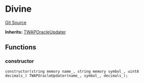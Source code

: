 # Divine
[Git Source](https://github.com/KlimaDAO/klimadao-solidity/blob/36109e4551048e978d232da5905a9cf6eaf3e3e2/src/protocol/tokens/regular/KlimaToken.sol)

**Inherits:**
[TWAPOracleUpdater](/src/protocol/tokens/regular/KlimaToken.sol/contract.TWAPOracleUpdater.md)


## Functions
### constructor


```solidity
constructor(string memory name_, string memory symbol_, uint8 decimals_) TWAPOracleUpdater(name_, symbol_, decimals_);
```

